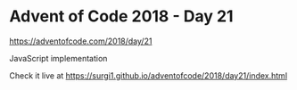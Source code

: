 # Advent of Code 2018 - Day 21

https://adventofcode.com/2018/day/21

JavaScript implementation

Check it live at https://surgi1.github.io/adventofcode/2018/day21/index.html